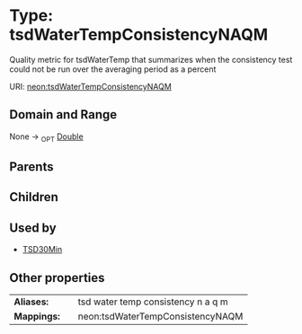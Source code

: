 
# Type: tsdWaterTempConsistencyNAQM


Quality metric for tsdWaterTemp that summarizes when the consistency test could not be run over the averaging period as a percent

URI: [neon:tsdWaterTempConsistencyNAQM](https://data.neonscience.org/tsdWaterTempConsistencyNAQM)


## Domain and Range

None ->  <sub>OPT</sub> [Double](types/Double.md)

## Parents


## Children


## Used by

 * [TSD30Min](TSD30Min.md)

## Other properties

|  |  |  |
| --- | --- | --- |
| **Aliases:** | | tsd water temp consistency n a q m |
| **Mappings:** | | neon:tsdWaterTempConsistencyNAQM |

